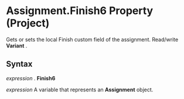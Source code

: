 
# Assignment.Finish6 Property (Project)

Gets or sets the local Finish custom field of the assignment. Read/write  **Variant** .


## Syntax

 _expression_ . **Finish6**

 _expression_ A variable that represents an **Assignment** object.

